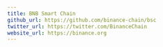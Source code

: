 ```yaml
---
title: BNB Smart Chain
github_url: https://github.com/binance-chain/bsc
twitter_url: https://twitter.com/BinanceChain
website_url: https://binance.org
---
```

